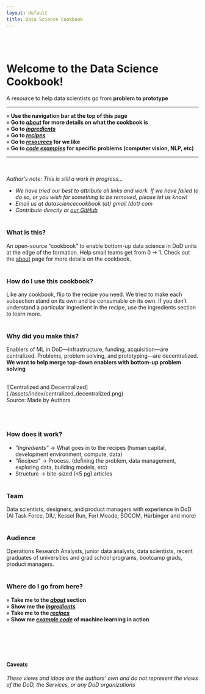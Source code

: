 ```yaml
---
layout: default
title: Data Science Cookbook
---
```

<br><br>
# Welcome to the Data Science Cookbook!

A resource to help data scientists go from **problem to prototype**
<br>

-----------------------------------------------
» **Use the navigation bar at the top of this page**<br>
» **Go to [_about_](/about) for more details on what the cookbook is**<br>
» **Go to [_ingredients_](/ingredients)**<br>
» **Go to [_recipes_](/recipes)**<br>
» **Go to [_resources_](/resources) for we like**<br>
» **Go to [_code examples_](/examples) for specific problems (computer vision, NLP, etc)**<br>

-------------------------------------------------


<br><br>
_Author's note: This is still a work in progress..._
- _We have tried our best to attribute all links and work. If we have failed to do so, or you wish for something to be removed, please let us know!_
- _Email us at datasciencecookbook (at) gmail (dot) com_
- _Contribute directly at [our GitHub](https://github.com/datasciencecookbook/datasciencecookbook.github.io)_
<br><br>

### What is this?
An open-source “cookbook” to enable bottom-up data science in DoD units at the edge of the formation. Help small teams get from 0 → 1. Check out the [about](/about) page for more details on the cookbook.
<br><br>


### How do I use this cookbook?
Like any cookbook, flip to the recipe you need. We tried to make each subsection stand on its own and be consumable on its own. If you don’t understand a particular ingredient in the recipe, use the ingredients section to learn more.
<br><br>

### Why did you make this?
Enablers of ML in DoD—infrastructure, funding, acquisition—are centralized.
Problems, problem solving, and prototyping—are decentralized. **We want to help merge top-down enablers with bottom-up problem solving**

<br>
![Centralized and Decentralized](./assets/index/centralized_decentralized.png)<br>
Source: Made by Authors


<br/><br/>
### How does it work?
- _"Ingredients"_ → What goes in to the recipes (human capital, development environment, compute, data)
- _"Recipes"_ → Process. (defining the problem, data management, exploring data, building models, etc)
- Structure → bite-sized (<5 pg) articles
<br/><br/>

### Team
Data scientists, designers, and product managers with experience in DoD (AI Task Force, DIU, Kessel Run, Fort Meade, SOCOM, Harbinger and more)
<br/><br/>

### Audience
Operations Research Analysts, junior data analysts, data scientists, recent graduates of universities and grad school programs, bootcamp grads, product managers.
<br/><br/>

### Where do I go from here?
» **Take me to the [_about_](/about) section**<br/>
» **Show me the [_ingredients_](/ingredients)**<br/>
» **Take me to the [_recipes_](/recipes)**<br/>
» **Show me [_example code_](https://datasciencecookbook.github.io/appendix-b/) of machine learning in action**<br/>

<br/><br/><br/><br/>
#### Caveats
_These views and ideas are the authors' own and do not represent the views of the DoD, the Services, or any DoD organizations_
